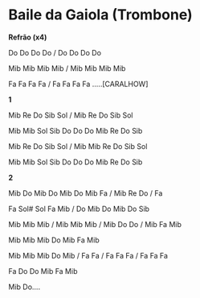 # Baile da Gaiola (Trombone)

**Refrão (x4)**

Do Do Do Do / Do Do Do Do

Mib Mib Mib Mib / Mib Mib Mib Mib

Fa Fa Fa Fa / Fa Fa Fa Fa .....\[CARALHOW\]

**1**

Mib Re Do Sib Sol / Mib Re Do Sib Sol

Mib Mib Sol Sib Do Do Do Mib Re Do Sib

Mib Re Do Sib Sol / Mib Mib Re Do Sib Sol

Mib Mib Sol Sib Do Do Do Mib Re Do Sib

**2**

Mib Do Mib Do Mib Do Mib Fa / Mib Re Do / Fa

Fa Sol# Sol Fa Mib / Do Mib Do Mib Do Sib

Mib Mib Mib / Mib Mib Mib / Mib Do Do / Mib Fa Mib

Mib Mib Mib Do Mib Fa Mib

Mib Mib Mib Do Mib / Fa Fa / Fa Fa Fa / Fa Fa Fa

Fa Do Do Mib Fa Mib

Mib Do....